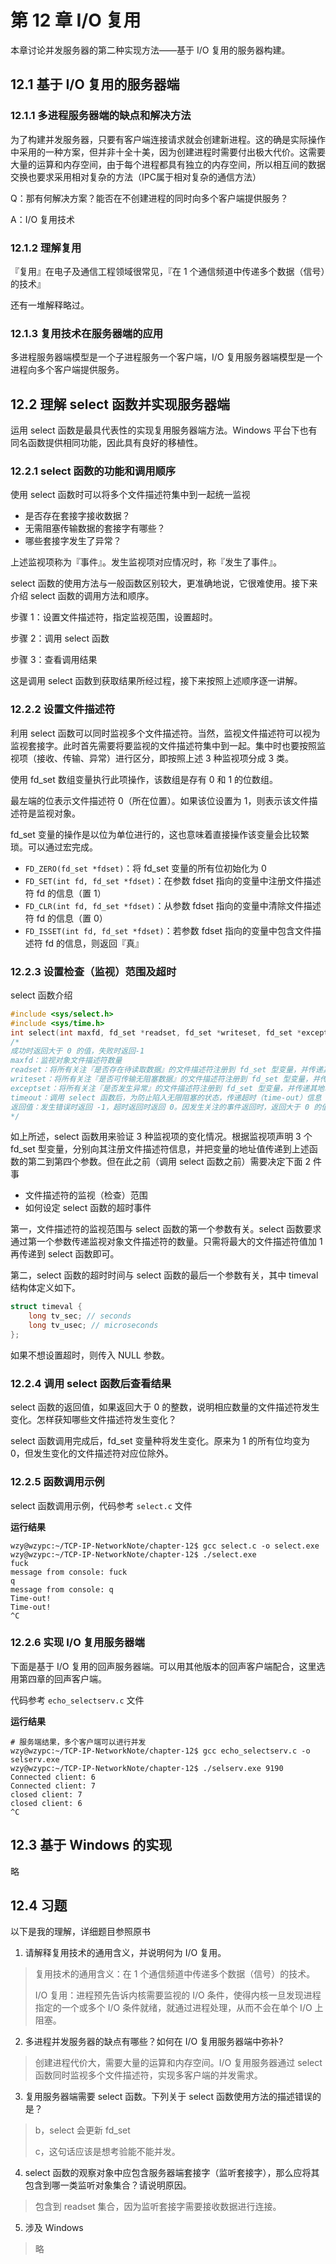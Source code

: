 # 第 12 章 I/O 复用

本章讨论并发服务器的第二种实现方法——基于 I/O 复用的服务器构建。



## 12.1 基于 I/O 复用的服务器端

### 12.1.1 多进程服务器端的缺点和解决方法

为了构建并发服务器，只要有客户端连接请求就会创建新进程。这的确是实际操作中采用的一种方案，但并非十全十美，因为创建进程时需要付出极大代价。这需要大量的运算和内存空间，由于每个进程都具有独立的内存空间，所以相互间的数据交换也要求采用相对复杂的方法（IPC属于相对复杂的通信方法）

Q：那有何解决方案？能否在不创建进程的同时向多个客户端提供服务？

A：I/O 复用技术



### 12.1.2 理解复用

『复用』在电子及通信工程领域很常见，『在 1 个通信频道中传递多个数据（信号）的技术』

还有一堆解释略过。



### 12.1.3 复用技术在服务器端的应用

多进程服务器端模型是一个子进程服务一个客户端，I/O 复用服务器端模型是一个进程向多个客户端提供服务。



## 12.2 理解 select 函数并实现服务器端

运用 select 函数是最具代表性的实现复用服务器端方法。Windows 平台下也有同名函数提供相同功能，因此具有良好的移植性。



### 12.2.1 select 函数的功能和调用顺序

使用 select 函数时可以将多个文件描述符集中到一起统一监视

+ 是否存在套接字接收数据？
+ 无需阻塞传输数据的套接字有哪些？
+ 哪些套接字发生了异常？

上述监视项称为『事件』。发生监视项对应情况时，称『发生了事件』。

select 函数的使用方法与一般函数区别较大，更准确地说，它很难使用。接下来介绍 select 函数的调用方法和顺序。

步骤 1：设置文件描述符，指定监视范围，设置超时。

步骤 2：调用 select 函数

步骤 3：查看调用结果

这是调用 select 函数到获取结果所经过程，接下来按照上述顺序逐一讲解。



### 12.2.2 设置文件描述符

利用 select 函数可以同时监视多个文件描述符。当然，监视文件描述符可以视为监视套接字。此时首先需要将要监视的文件描述符集中到一起。集中时也要按照监视项（接收、传输、异常）进行区分，即按照上述 3 种监视项分成 3 类。

使用 fd_set 数组变量执行此项操作，该数组是存有 0 和 1 的位数组。

最左端的位表示文件描述符 0（所在位置）。如果该位设置为 1，则表示该文件描述符是监视对象。

fd_set 变量的操作是以位为单位进行的，这也意味着直接操作该变量会比较繁琐。可以通过宏完成。

+ `FD_ZERO(fd_set *fdset)`：将 fd_set 变量的所有位初始化为 0
+ `FD_SET(int fd, fd_set *fdset)`：在参数 fdset 指向的变量中注册文件描述符 fd 的信息（置 1）
+ `FD_CLR(int fd, fd_set *fdset)`：从参数 fdset 指向的变量中清除文件描述符 fd 的信息（置 0）
+ `FD_ISSET(int fd, fd_set *fdset)`：若参数 fdset 指向的变量中包含文件描述符 fd 的信息，则返回『真』



### 12.2.3 设置检查（监视）范围及超时

select 函数介绍

```cpp
#include <sys/select.h>
#include <sys/time.h>
int select(int maxfd, fd_set *readset, fd_set *writeset, fd_set *exceptset, const struct timeval *timeout);
/*
成功时返回大于 0 的值，失败时返回-1
maxfd：监视对象文件描述符数量
readset：将所有关注『是否存在待读取数据』的文件描述符注册到 fd_set 型变量，并传递其地址值。
writeset：将所有关注『是否可传输无阻塞数据』的文件描述符注册到 fd_set 型变量，并传递其地址值。
exceptset：将所有关注『是否发生异常』的文件描述符注册到 fd_set 型变量，并传递其地址值。
timeout：调用 select 函数后，为防止陷入无限阻塞的状态，传递超时（time-out）信息
返回值：发生错误时返回 -1，超时返回时返回 0。因发生关注的事件返回时，返回大于 0 的值，该值是发生事件的文件描述符数。
*/
```

如上所述，select 函数用来验证 3 种监视项的变化情况。根据监视项声明 3 个 fd_set 型变量，分别向其注册文件描述符信息，并把变量的地址值传递到上述函数的第二到第四个参数。但在此之前（调用 select 函数之前）需要决定下面 2 件事

+ 文件描述符的监视（检查）范围
+ 如何设定 select 函数的超时事件

第一，文件描述符的监视范围与 select 函数的第一个参数有关。select 函数要求通过第一个参数传递监视对象文件描述符的数量。只需将最大的文件描述符值加 1 再传递到 select 函数即可。

第二，select 函数的超时时间与 select 函数的最后一个参数有关，其中 timeval 结构体定义如下。

```cpp
struct timeval {
    long tv_sec; // seconds
    long tv_usec; // microseconds
};
```

如果不想设置超时，则传入 NULL 参数。

 

### 12.2.4 调用 select 函数后查看结果

select 函数的返回值，如果返回大于 0 的整数，说明相应数量的文件描述符发生变化。怎样获知哪些文件描述符发生变化？

select 函数调用完成后，fd_set 变量种将发生变化。原来为 1 的所有位均变为 0，但发生变化的文件描述符对应位除外。



### 12.2.5 函数调用示例

select 函数调用示例，代码参考 `select.c` 文件

**运行结果**

```
wzy@wzypc:~/TCP-IP-NetworkNote/chapter-12$ gcc select.c -o select.exe
wzy@wzypc:~/TCP-IP-NetworkNote/chapter-12$ ./select.exe
fuck
message from console: fuck
q  
message from console: q
Time-out!
Time-out!
^C
```



### 12.2.6 实现 I/O 复用服务器端

下面是基于 I/O 复用的回声服务器端。可以用其他版本的回声客户端配合，这里选用第四章的回声客户端。

代码参考 `echo_selectserv.c` 文件

**运行结果**

```
# 服务端结果，多个客户端可以进行并发
wzy@wzypc:~/TCP-IP-NetworkNote/chapter-12$ gcc echo_selectserv.c -o selserv.exe
wzy@wzypc:~/TCP-IP-NetworkNote/chapter-12$ ./selserv.exe 9190
Connected client: 6 
Connected client: 7 
closed client: 7 
closed client: 6 
^C
```



## 12.3 基于 Windows 的实现

略



## 12.4 习题

以下是我的理解，详细题目参照原书

1. 请解释复用技术的通用含义，并说明何为 I/O 复用。

> 复用技术的通用含义：在 1 个通信频道中传递多个数据（信号）的技术。
>
> I/O 复用：进程预先告诉内核需要监视的 I/O 条件，使得内核一旦发现进程指定的一个或多个 I/O 条件就绪，就通过进程处理，从而不会在单个 I/O 上阻塞。



2. 多进程并发服务器的缺点有哪些？如何在 I/O 复用服务器端中弥补?

> 创建进程代价大，需要大量的运算和内存空间。I/O 复用服务器通过 select 函数同时监视多个文件描述符，实现多客户端的并发需求。



3. 复用服务器端需要 select 函数。下列关于 select 函数使用方法的描述错误的是？

> b，select 会更新 fd_set
>
> c，这句话应该是想考验能不能并发。



4. select 函数的观察对象中应包含服务器端套接字（监听套接字），那么应将其包含到哪一类监听对象集合？请说明原因。

> 包含到 readset 集合，因为监听套接字需要接收数据进行连接。



5. 涉及 Windows

> 略

